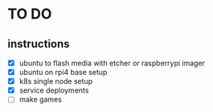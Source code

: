 # TO DO

## instructions
- [X] ubuntu to flash media with etcher or raspberrypi imager
- [X] ubuntu on rpi4 base setup
- [X] k8s single node setup
- [X] service deployments
- [ ] make games
